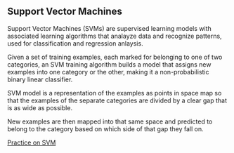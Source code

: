 ## Support Vector Machines

Support Vector Machines (SVMs) are supervised learning models with associated learning algorithms that analayze data and recognize patterns, used for classification and regression anlaysis.

Given a set of training examples, each marked for belonging to one of two categories, an SVM training algorithm builds a model that assigns new examples into one category or the other, making it a non-probabilistic binary linear classifier. 

SVM model is a representation of the examples
as points in space map so that the examples of the separate categories are divided by a clear gap that is as wide as possible.

New examples are then mapped into that same space and predicted to belong to the category based on which side of that gap they fall on.

[Practice on SVM](./14.SVM/support-vector-machines.ipynb)
